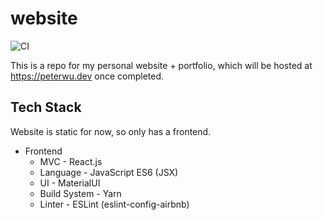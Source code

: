 # website

![CI](https://github.com/ptwu/website/workflows/CI/badge.svg)

This is a repo for my personal website + portfolio, which will be hosted at https://peterwu.dev once completed.

## Tech Stack
Website is static for now, so only has a frontend.

* Frontend
    * MVC - React.js
    * Language - JavaScript ES6 (JSX)
    * UI - MaterialUI
    * Build System - Yarn
    * Linter - ESLint (eslint-config-airbnb)